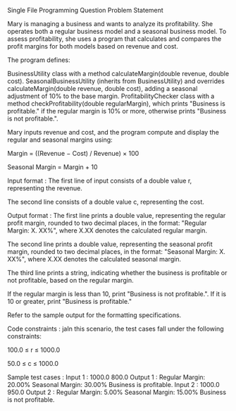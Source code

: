 Single File Programming Question
Problem Statement



Mary is managing a business and wants to analyze its profitability. She operates both a regular business model and a seasonal business model. To assess profitability, she uses a program that calculates and compares the profit margins for both models based on revenue and cost.



The program defines:

BusinessUtility class with a method calculateMargin(double revenue, double cost).
SeasonalBusinessUtility (inherits from BusinessUtility) and overrides calculateMargin(double revenue, double cost), adding a seasonal adjustment of 10% to the base margin.
ProfitabilityChecker class with a method checkProfitability(double regularMargin), which prints "Business is profitable." if the regular margin is 10% or more, otherwise prints "Business is not profitable.".


Mary inputs revenue and cost, and the program compute and display the regular and seasonal margins using:



Margin = ((Revenue − Cost) / Revenue) × 100

Seasonal Margin = Margin + 10

Input format :
The first line of input consists of a double value r, representing the revenue.

The second line consists of a double value c, representing the cost.

Output format :
The first line prints a double value, representing the regular profit margin, rounded to two decimal places, in the format: "Regular Margin: X. XX%", where X.XX denotes the calculated regular margin.

The second line prints a double value, representing the seasonal profit margin, rounded to two decimal places, in the format: "Seasonal Margin: X. XX%", where X.XX denotes the calculated seasonal margin.

The third line prints a string, indicating whether the business is profitable or not profitable, based on the regular margin.

If the regular margin is less than 10, print "Business is not profitable.". If it is 10 or greater, print "Business is profitable."



Refer to the sample output for the formatting specifications.

Code constraints :
jaIn this scenario, the test cases fall under the following constraints:

100.0 ≤ r ≤ 1000.0

50.0 ≤ c ≤ 1000.0

Sample test cases :
Input 1 :
1000.0
800.0
Output 1 :
Regular Margin: 20.00%
Seasonal Margin: 30.00%
Business is profitable.
Input 2 :
1000.0
950.0
Output 2 :
Regular Margin: 5.00%
Seasonal Margin: 15.00%
Business is not profitable.